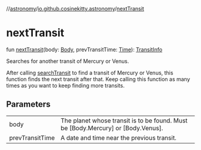 //[astronomy](../../index.md)/[io.github.cosinekitty.astronomy](index.md)/[nextTransit](next-transit.md)

# nextTransit

fun [nextTransit](next-transit.md)(body: [Body](-body/index.md), prevTransitTime: [Time](-time/index.md)): [TransitInfo](-transit-info/index.md)

Searches for another transit of Mercury or Venus.

After calling [searchTransit](search-transit.md) to find a transit of Mercury or Venus, this function finds the next transit after that. Keep calling this function as many times as you want to keep finding more transits.

## Parameters

| | |
|---|---|
| body | The planet whose transit is to be found. Must be [Body.Mercury] or [Body.Venus]. |
| prevTransitTime | A date and time near the previous transit. |
